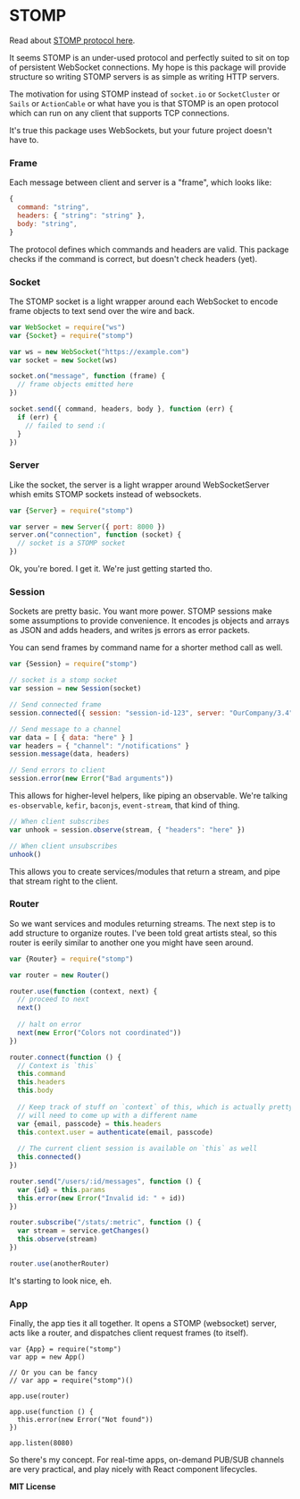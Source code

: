 # STOMP

Read about [STOMP protocol here](https://stomp.github.io/index.html). 

It seems STOMP is an under-used protocol and perfectly suited to sit on top of persistent WebSocket connections. My hope is this package will provide structure so writing STOMP servers is as simple as writing HTTP servers. 

The motivation for using STOMP instead of `socket.io` or `SocketCluster` or `Sails` or `ActionCable` or what have you is that STOMP is an open protocol which can run on any client that supports TCP connections. 

It's true this package uses WebSockets, but your future project doesn't have to. 

### Frame

Each message between client and server is a "frame", which looks like:

```js
{
  command: "string",
  headers: { "string": "string" },
  body: "string",
}
```

The protocol defines which commands and headers are valid. This package checks if the command is correct, but doesn't check headers (yet). 

### Socket

The STOMP socket is a light wrapper around each WebSocket to encode frame objects to text send over the wire and back. 

```js
var WebSocket = require("ws")
var {Socket} = require("stomp")

var ws = new WebSocket("https://example.com")
var socket = new Socket(ws)

socket.on("message", function (frame) {
  // frame objects emitted here
})

socket.send({ command, headers, body }, function (err) {
  if (err) {
    // failed to send :(
  }
})
```

### Server

Like the socket, the server is a light wrapper around WebSocketServer whish emits STOMP sockets instead of websockets. 

```js
var {Server} = require("stomp")

var server = new Server({ port: 8000 })
server.on("connection", function (socket) {
  // socket is a STOMP socket
})
```

Ok, you're bored. I get it. We're just getting started tho.

### Session

Sockets are pretty basic. You want more power. STOMP sessions make some assumptions to provide convenience. It encodes js objects and arrays as JSON and adds headers, and writes js errors as error packets. 

You can send frames by command name for a shorter method call as well. 

```js
var {Session} = require("stomp")

// socket is a stomp socket
var session = new Session(socket)

// Send connected frame
session.connected({ session: "session-id-123", server: "OurCompany/3.4" })

// Send message to a channel
var data = [ { data: "here" } ]
var headers = { "channel": "/notifications" }
session.message(data, headers)

// Send errors to client
session.error(new Error("Bad arguments"))
```

This allows for higher-level helpers, like piping an observable. We're talking `es-observable`, `kefir`, `baconjs`, `event-stream`, that kind of thing. 

```js
// When client subscribes
var unhook = session.observe(stream, { "headers": "here" })

// When client unsubscribes
unhook()
```

This allows you to create services/modules that return a stream, and pipe that stream right to the client. 

### Router

So we want services and modules returning streams. The next step is to add structure to organize routes. I've been told great artists steal, so this router is eerily similar to another one you might have seen around. 

```js
var {Router} = require("stomp")

var router = new Router()

router.use(function (context, next) {
  // proceed to next
  next()
  
  // halt on error
  next(new Error("Colors not coordinated"))
})

router.connect(function () {
  // Context is `this`
  this.command
  this.headers
  this.body
  
  // Keep track of stuff on `context` of this, which is actually pretty confusing
  // will need to come up with a different name
  var {email, passcode} = this.headers  
  this.context.user = authenticate(email, passcode)
  
  // The current client session is available on `this` as well
  this.connected()
})

router.send("/users/:id/messages", function () {
  var {id} = this.params
  this.error(new Error("Invalid id: " + id))
})

router.subscribe("/stats/:metric", function () {
  var stream = service.getChanges()
  this.observe(stream)
})

router.use(anotherRouter)
```

It's starting to look nice, eh.

### App

Finally, the app ties it all together. It opens a STOMP (websocket) server, acts like a router, and dispatches client request frames (to itself). 

```
var {App} = require("stomp")
var app = new App()

// Or you can be fancy
// var app = require("stomp")()

app.use(router)

app.use(function () {
  this.error(new Error("Not found"))
})

app.listen(8080)
```

So there's my concept. For real-time apps, on-demand PUB/SUB channels are very practical, and play nicely with React component lifecycles.

**MIT License**
